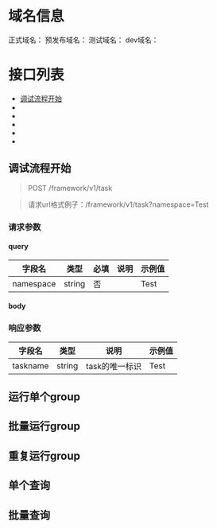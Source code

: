 # 域名信息
正式域名：
预发布域名：
测试域名：
dev域名：
# 接口列表
- [调试流程开始](#begin)
- []()
- []()
- []()
- []()
- []()
## 调试流程开始<a id="begin"/>

> POST /framework/v1/task

> 请求url格式例子：/framework/v1/task?namespace=Test

### 请求参数
#### query

| 字段名       | 类型     | 必填  | 说明  | 示例值  |
| --------- | ------ | --- | --- | ---- |
| namespace | string | 否   |     | Test |
#### body

### 响应参数
| 字段名      | 类型     | 说明        | 示例值  |
| -------- | ------ | --------- | ---- |
| taskname | string | task的唯一标识 | Test |
## 运行单个group<a id="run_single"/>
## 批量运行group<a id="run_batch"/>
## 重复运行group<a id="rerun"/>
## 单个查询<a id="query_single"/>
## 批量查询<a id="query_batch"/>